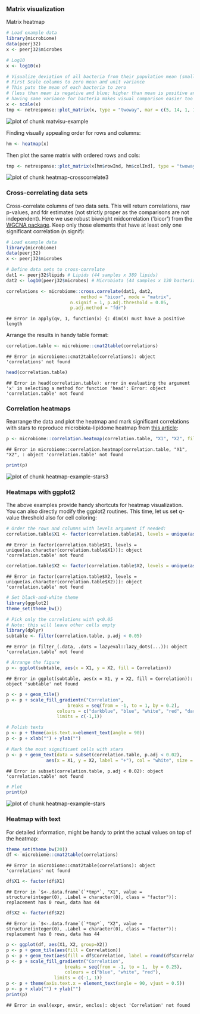 ### Matrix visualization

Matrix heatmap


```r
# Load example data
library(microbiome)
data(peerj32)
x <- peerj32$microbes

# Log10
x <- log10(x)

# Visualize deviation of all bacteria from their population mean (smaller: blue; higher: red):
# First Scale columns to zero mean and unit variance
# This puts the mean of each bacteria to zero 
# (less than mean is negative and blue; higher than mean is positive and red)
# having same variance for bacteria makes visual comparison easier too
x <- scale(x)
tmp <- netresponse::plot_matrix(x, type = "twoway", mar = c(5, 14, 1, 1), cex.axis = 0.8)
```

![plot of chunk matvisu-example](figure/matvisu-example-1.png) 

Finding visually appealing order for rows and columns:


```r
hm <- heatmap(x) 
```

Then plot the same matrix with ordered rows and cols:


```r
tmp <- netresponse::plot_matrix(x[hm$rowInd, hm$colInd], type = "twoway", mar = c(5, 12, 1, 1), cex.axis = 0.5)
```

![plot of chunk heatmap-crosscorrelate3](figure/heatmap-crosscorrelate3-1.png) 


### Cross-correlating data sets

Cross-correlate columns of two data sets. This will return correlations, raw p-values, and fdr estimates (not strictly proper as the comparisons are not independent). Here we use robust biweight midcorrelation ('bicor') from the [WGCNA package](http://labs.genetics.ucla.edu/horvath/CoexpressionNetwork/Rpackages/WGCNA/). Keep only those elements that have at least only one significant correlation (n.signif):


```r
# Load example data
library(microbiome)
data(peerj32)
x <- peerj32$microbes

# Define data sets to cross-correlate
dat1 <- peerj32$lipids # Lipids (44 samples x 389 lipids)
dat2 <- log10(peerj32$microbes) # Microbiota (44 samples x 130 bacteria)

correlations <- microbiome::cross.correlate(dat1, dat2, 
	     				    method = "bicor", mode = "matrix", 
					    n.signif = 1, p.adj.threshold = 0.05, 
					    p.adj.method = "fdr")
```

```
## Error in apply(qv, 1, function(x) {: dim(X) must have a positive length
```

Arrange the results in handy table format: 


```r
correlation.table <- microbiome::cmat2table(correlations)
```

```
## Error in microbiome::cmat2table(correlations): object 'correlations' not found
```

```r
head(correlation.table)
```

```
## Error in head(correlation.table): error in evaluating the argument 'x' in selecting a method for function 'head': Error: object 'correlation.table' not found
```

### Correlation heatmaps

Rearrange the data and plot the heatmap and mark significant correlations with stars to reproduce microbiota-lipidome heatmap from [this article](https://peerj.com/articles/32/): 


```r
p <- microbiome::correlation.heatmap(correlation.table, "X1", "X2", fill = "Correlation", star = "p.adj", p.adj.threshold = 0.05) 
```

```
## Error in microbiome::correlation.heatmap(correlation.table, "X1", "X2", : object 'correlation.table' not found
```

```r
print(p)
```

![plot of chunk heatmap-example-stars3](figure/heatmap-example-stars3-1.png) 


### Heatmaps with ggplot2

The above examples provide handy shortcuts for heatmap visualization. You can also directly modify the ggplot2 routines. This time, let us set q-value threshold also for cell coloring: 


```r
# Order the rows and columns with levels argument if needed:
correlation.table$X1 <- factor(correlation.table$X1, levels = unique(as.character(correlation.table$X1)))
```

```
## Error in factor(correlation.table$X1, levels = unique(as.character(correlation.table$X1))): object 'correlation.table' not found
```

```r
correlation.table$X2 <- factor(correlation.table$X2, levels = unique(as.character(correlation.table$X2)))
```

```
## Error in factor(correlation.table$X2, levels = unique(as.character(correlation.table$X2))): object 'correlation.table' not found
```

```r
# Set black-and-white theme
library(ggplot2)
theme_set(theme_bw())

# Pick only the correlations with q<0.05
# Note: this will leave other cells empty
library(dplyr)
subtable <- filter(correlation.table, p.adj < 0.05)
```

```
## Error in filter_(.data, .dots = lazyeval::lazy_dots(...)): object 'correlation.table' not found
```

```r
# Arrange the figure
p <- ggplot(subtable, aes(x = X1, y = X2, fill = Correlation))
```

```
## Error in ggplot(subtable, aes(x = X1, y = X2, fill = Correlation)): object 'subtable' not found
```

```r
p <- p + geom_tile() 
p <- p + scale_fill_gradientn("Correlation", 
       	 		       breaks = seq(from = -1, to = 1, by = 0.2), 
			       colours = c("darkblue", "blue", "white", "red", "darkred"), 
			       limits = c(-1,1)) 

# Polish texts
p <- p + theme(axis.text.x=element_text(angle = 90))
p <- p + xlab("") + ylab("")

# Mark the most significant cells with stars
p <- p + geom_text(data = subset(correlation.table, p.adj < 0.02), 
       	 	   aes(x = X1, y = X2, label = "+"), col = "white", size = 5)
```

```
## Error in subset(correlation.table, p.adj < 0.02): object 'correlation.table' not found
```

```r
# Plot
print(p)
```

![plot of chunk heatmap-example-stars](figure/heatmap-example-stars-1.png) 

### Heatmap with text

For detailed information, might be handy to print the actual values on
top of the heatmap:


```r
theme_set(theme_bw(20))
df <- microbiome::cmat2table(correlations)
```

```
## Error in microbiome::cmat2table(correlations): object 'correlations' not found
```

```r
df$X1 <- factor(df$X1)
```

```
## Error in `$<-.data.frame`(`*tmp*`, "X1", value = structure(integer(0), .Label = character(0), class = "factor")): replacement has 0 rows, data has 44
```

```r
df$X2 <- factor(df$X2)
```

```
## Error in `$<-.data.frame`(`*tmp*`, "X2", value = structure(integer(0), .Label = character(0), class = "factor")): replacement has 0 rows, data has 44
```

```r
p <- ggplot(df, aes(X1, X2, group=X2)) 
p <- p + geom_tile(aes(fill = Correlation)) 
p <- p + geom_text(aes(fill = df$Correlation, label = round(df$Correlation, 1)), size = 2) 
p <- p + scale_fill_gradientn("Correlation", 
       	 		      breaks = seq(from = -1, to = 1,  by = 0.25), 
       	 		      colours = c("blue", "white", "red"), 
			      limits = c(-1, 1))
p <- p + theme(axis.text.x = element_text(angle = 90, vjust = 0.5)) 
p <- p + xlab("") + ylab("")
print(p)
```

```
## Error in eval(expr, envir, enclos): object 'Correlation' not found
```

